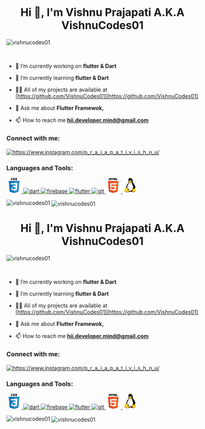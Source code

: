 <h1 align="center">Hi 👋, I'm Vishnu Prajapati A.K.A VishnuCodes01</h1>
<p align="left"> <img src="https://komarev.com/ghpvc/?username=vishnucodes01&label=Profile%20views&color=0e75b6&style=flat" alt="vishnucodes01" /> </p>

<p align="left"> <a href="https://twitter.com/" target="blank"><img src="https://img.shields.io/twitter/follow/?logo=twitter&style=for-the-badge" alt="" /></a> </p>

- 🔭 I’m currently working on **flutter & Dart**

- 🌱 I’m currently learning **flutter & Dart**

- 👨‍💻 All of my projects are available at [https://github.com/VishnuCodes01](https://github.com/VishnuCodes01)

- 💬 Ask me about **Flutter Framewok,**

- 📫 How to reach me **hii.developer.mind@gmail.com**

<h3 align="left">Connect with me:</h3>
<p align="left">
<a href="https://instagram.com/https://www.instagram.com/p_r_a_j_a_p_a_t_i_v_i_s_h_n_u/" target="blank"><img align="center" src="https://raw.githubusercontent.com/rahuldkjain/github-profile-readme-generator/master/src/images/icons/Social/instagram.svg" alt="https://www.instagram.com/p_r_a_j_a_p_a_t_i_v_i_s_h_n_u/" height="30" width="40" /></a>
</p>

<h3 align="left">Languages and Tools:</h3>
<p align="left"> <a href="https://www.w3schools.com/css/" target="_blank" rel="noreferrer"> <img src="https://raw.githubusercontent.com/devicons/devicon/master/icons/css3/css3-original-wordmark.svg" alt="css3" width="40" height="40"/> </a> <a href="https://dart.dev" target="_blank" rel="noreferrer"> <img src="https://www.vectorlogo.zone/logos/dartlang/dartlang-icon.svg" alt="dart" width="40" height="40"/> </a> <a href="https://firebase.google.com/" target="_blank" rel="noreferrer"> <img src="https://www.vectorlogo.zone/logos/firebase/firebase-icon.svg" alt="firebase" width="40" height="40"/> </a> <a href="https://flutter.dev" target="_blank" rel="noreferrer"> <img src="https://www.vectorlogo.zone/logos/flutterio/flutterio-icon.svg" alt="flutter" width="40" height="40"/> </a> <a href="https://git-scm.com/" target="_blank" rel="noreferrer"> <img src="https://www.vectorlogo.zone/logos/git-scm/git-scm-icon.svg" alt="git" width="40" height="40"/> </a> <a href="https://www.w3.org/html/" target="_blank" rel="noreferrer"> <img src="https://raw.githubusercontent.com/devicons/devicon/master/icons/html5/html5-original-wordmark.svg" alt="html5" width="40" height="40"/> </a> <a href="https://www.linux.org/" target="_blank" rel="noreferrer"> <img src="https://raw.githubusercontent.com/devicons/devicon/master/icons/linux/linux-original.svg" alt="linux" width="40" height="40"/> </a> </p>

<p><img align="left" src="https://github-readme-stats.vercel.app/api/top-langs?username=vishnucodes01&show_icons=true&locale=en&layout=compact" alt="vishnucodes01" /></p>

<p>&nbsp;<img align="center" src="https://github-readme-stats.vercel.app/api?username=vishnucodes01&show_icons=true&locale=en" alt="vishnucodes01" /></p>
<h1 align="center">Hi 👋, I'm Vishnu Prajapati A.K.A VishnuCodes01</h1>
<p align="left"> <img src="https://komarev.com/ghpvc/?username=vishnucodes01&label=Profile%20views&color=0e75b6&style=flat" alt="vishnucodes01" /> </p>

<p align="left"> <a href="https://twitter.com/" target="blank"><img src="https://img.shields.io/twitter/follow/?logo=twitter&style=for-the-badge" alt="" /></a> </p>

- 🔭 I’m currently working on **flutter & Dart**

- 🌱 I’m currently learning **flutter & Dart**

- 👨‍💻 All of my projects are available at [https://github.com/VishnuCodes01](https://github.com/VishnuCodes01)

- 💬 Ask me about **Flutter Framewok,**

- 📫 How to reach me **hii.developer.mind@gmail.com**

<h3 align="left">Connect with me:</h3>
<p align="left">
<a href="https://instagram.com/https://www.instagram.com/p_r_a_j_a_p_a_t_i_v_i_s_h_n_u/" target="blank"><img align="center" src="https://raw.githubusercontent.com/rahuldkjain/github-profile-readme-generator/master/src/images/icons/Social/instagram.svg" alt="https://www.instagram.com/p_r_a_j_a_p_a_t_i_v_i_s_h_n_u/" height="30" width="40" /></a>
</p>

<h3 align="left">Languages and Tools:</h3>
<p align="left"> <a href="https://www.w3schools.com/css/" target="_blank" rel="noreferrer"> <img src="https://raw.githubusercontent.com/devicons/devicon/master/icons/css3/css3-original-wordmark.svg" alt="css3" width="40" height="40"/> </a> <a href="https://dart.dev" target="_blank" rel="noreferrer"> <img src="https://www.vectorlogo.zone/logos/dartlang/dartlang-icon.svg" alt="dart" width="40" height="40"/> </a> <a href="https://firebase.google.com/" target="_blank" rel="noreferrer"> <img src="https://www.vectorlogo.zone/logos/firebase/firebase-icon.svg" alt="firebase" width="40" height="40"/> </a> <a href="https://flutter.dev" target="_blank" rel="noreferrer"> <img src="https://www.vectorlogo.zone/logos/flutterio/flutterio-icon.svg" alt="flutter" width="40" height="40"/> </a> <a href="https://git-scm.com/" target="_blank" rel="noreferrer"> <img src="https://www.vectorlogo.zone/logos/git-scm/git-scm-icon.svg" alt="git" width="40" height="40"/> </a> <a href="https://www.w3.org/html/" target="_blank" rel="noreferrer"> <img src="https://raw.githubusercontent.com/devicons/devicon/master/icons/html5/html5-original-wordmark.svg" alt="html5" width="40" height="40"/> </a> <a href="https://www.linux.org/" target="_blank" rel="noreferrer"> <img src="https://raw.githubusercontent.com/devicons/devicon/master/icons/linux/linux-original.svg" alt="linux" width="40" height="40"/> </a> </p>

<p><img align="left" src="https://github-readme-stats.vercel.app/api/top-langs?username=vishnucodes01&show_icons=true&locale=en&layout=compact" alt="vishnucodes01" /></p>

<p>&nbsp;<img align="center" src="https://github-readme-stats.vercel.app/api?username=vishnucodes01&show_icons=true&locale=en" alt="vishnucodes01" /></p>
